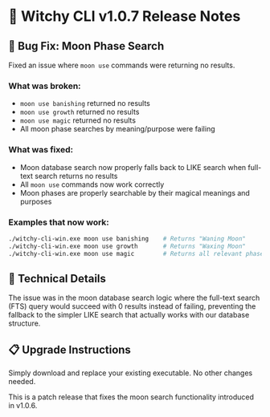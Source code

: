 # 📝 Witchy CLI v1.0.7 Release Notes

## 🐛 Bug Fix: Moon Phase Search

Fixed an issue where `moon use` commands were returning no results.

### What was broken:
- `moon use banishing` returned no results
- `moon use growth` returned no results  
- `moon use magic` returned no results
- All moon phase searches by meaning/purpose were failing

### What was fixed:
- Moon database search now properly falls back to LIKE search when full-text search returns no results
- All `moon use` commands now work correctly
- Moon phases are properly searchable by their magical meanings and purposes

### Examples that now work:
```bash
./witchy-cli-win.exe moon use banishing    # Returns "Waning Moon"
./witchy-cli-win.exe moon use growth       # Returns "Waxing Moon"  
./witchy-cli-win.exe moon use magic        # Returns all relevant phases
```

## 🔧 Technical Details

The issue was in the moon database search logic where the full-text search (FTS) query would succeed with 0 results instead of failing, preventing the fallback to the simpler LIKE search that actually works with our database structure.

## 📋 Upgrade Instructions

Simply download and replace your existing executable. No other changes needed.

This is a patch release that fixes the moon search functionality introduced in v1.0.6.